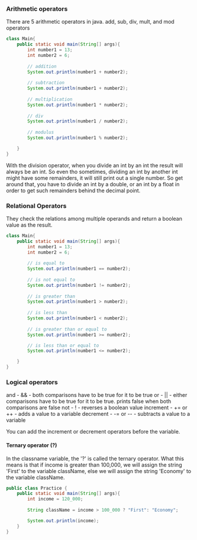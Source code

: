 ### Arithmetic operators

There are 5 arithmetic operators in java. add, sub, div, mult, and mod operators
```java
class Main{
    public static void main(String[] args){
        int number1 = 13;
        int number2 = 6;
        
        // addition
        System.out.println(number1 + number2);
        
        // subtraction
        System.out.println(number1 + number2);
        
        // multiplication
        System.out.println(number1 * number2);
        
        // div
        System.out.println(number1 / number2);
        
        // modulus
        System.out.println(number1 % number2);

    }
}
```
With the division operator, when you divide an int by an int the result will always be an int. So even tho sometimes, dividing an int by another int might have some remainders, it will still print out a single number. So get around that, you have to divide an int by a double, or an int by a float in order to get such remainders behind the decimal point.


### Relational Operators
They check the relations among multiple operands and return a boolean value as the result.
```java
class Main{
    public static void main(String[] args){
        int number1 = 13;
        int number2 = 6;
        
        // is equal to
        System.out.println(number1 == number2);
        
        // is not equal to
        System.out.println(number1 != number2);
        
        // is greater than
        System.out.println(number1 > number2);
        
        // is less than
        System.out.println(number1 < number2);
        
        // is greater than or equal to
        System.out.println(number1 >= number2);

        // is less than or equal to
        System.out.println(number1 <= number2);

    }
}
```

### Logical operators
and - && - both comparisons have to be true for it to be true
or - || - either comparisons have to be true for it to be true. prints false when both comparisons are false
not - ! - reverses a boolean value
increment - += or ++ - adds a value to a variable
decrement - -= or -- - subtracts a value to a variable

You can add the increment or decrement operators before the variable.


#### Ternary operator (?)
In the classname variable, the '?' is called the ternary operator. What this means is that if income is greater than 100,000, we will assign the string 'First' to the variable className, else we will assign the string 'Economy' to the variable className.

```java
public class Practice {
    public static void main(String[] args){
        int income = 120_000;
        
        String className = income > 100_000 ? "First": "Economy";

        System.out.println(income);
    }
}
```